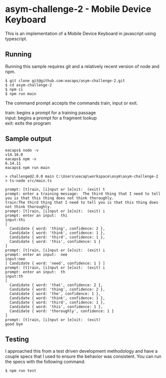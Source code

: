 # asym-challenge-2 - Mobile Device Keyboard

This is an implementation of a Mobile Device Keyboard in javascript using typescript.

## Running
Running this sample requires git and a relatively recent version of node and npm.

    $ git clone git@github.com:eacaps/asym-challenge-2.git
    $ cd asym-challenge-2
    $ npm ci
    $ npm run main

The command prompt accepts the commands train, input or exit.

train: begins a prompt for a training passage  
input: begins a prompt for a fragment lookup  
exit: exits the program

## Sample output

    eacaps$ node -v
    v14.16.0
    eacaps$ npm -v
    6.14.11
    eacaps$ npm run main

    > challenge@2.0.0 main C:\Users\eacap\workspace\asym\asym-challenge-2
    > ts-node src/main.ts

    prompt: [t]rain, [i]nput or [e]xit:  (exit) t
    prompt: enter a training message:  The third thing that I need to tell you is that this thing does not think thoroughly.
    train:The third thing that I need to tell you is that this thing does not think thoroughly.
    prompt: [t]rain, [i]nput or [e]xit:  (exit) i
    prompt: enter an input:  thi
    input:thi
    [
      Candidate { word: 'thing', confidence: 2 },
      Candidate { word: 'think', confidence: 1 },
      Candidate { word: 'third', confidence: 1 },
      Candidate { word: 'this', confidence: 1 }
    ]
    prompt: [t]rain, [i]nput or [e]xit:  (exit) i
    prompt: enter an input:  nee
    input:nee
    [ Candidate { word: 'need', confidence: 1 } ]
    prompt: [t]rain, [i]nput or [e]xit:  (exit) i
    prompt: enter an input:  th
    input:th
    [
      Candidate { word: 'that', confidence: 2 },
      Candidate { word: 'thing', confidence: 2 },
      Candidate { word: 'the', confidence: 1 },
      Candidate { word: 'think', confidence: 1 },
      Candidate { word: 'third', confidence: 1 },
      Candidate { word: 'this', confidence: 1 },
      Candidate { word: 'thoroughly', confidence: 1 }
    ]
    prompt: [t]rain, [i]nput or [e]xit:  (exit)
    good bye


## Testing
I approached this from a test driven development methodology and have a couple specs that I used to ensure the behavior was consistent. You can run the specs with the following command:

    $ npm run test

